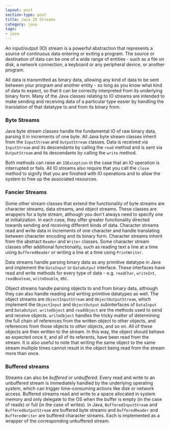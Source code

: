 ```yaml
---
layout: post
section-type: post
title: Java IO Streams
category: java
tags:
- java
---
```

An input/output (IO) stream is a powerful abstraction that represents a source of continuous data entering or exiting a program. The source or destination of data can be one of a wide range of entities - such as a file on disk, a network connection, a keyboard or any peripheral device, or another program.

All data is transmitted as binary data, allowing any kind of data to be sent between your program and another entity - so long as you know what kind of data to expect, so that it can be correctly interpreted from its underlying binary form. Many of the Java classes relating to IO streams are intended to make sending and receiving data of a particular type easier by handling the translation of that datatype to and from its binary from.

### Byte Streams

Java byte stream classes handle the fundamental IO of raw binary data, parsing it in increments of one byte. All Java byte stream classes inherit from the ```InputStream``` and ```OutputStream``` classes. Data is received via ```InputStream``` and its descendants by calling the ```read``` method and is sent via ```OutputStream``` and its descendants by calling the ```write``` method.

Both methods can raise an ```IOException``` in the case that an IO operation is interrupted or fails. All IO streams also require that you call the ```close``` method to signify that you are finished with IO operations and to allow the system to free up the associated resources.

### Fancier Streams

Some other stream classes that extend the functionality of byte streams are character streams, data streams, and object streams. These classes are wrappers for a byte stream, although you don't always need to specify one at initialization. In each case, they offer greater functionality directed towards sending and receiving different kinds of data. Character streams read and write data in increments of one character and handle translating between character encoding and its binary form. Character streams inherit from the abstract ```Reader``` and ```Writer``` classes. Some character stream classes offer additional functionality, such as reading text a line at a time using ```BufferedReader``` or writing a line at a time using ```PrintWriter```.

Data streams handle parsing binary data as any primitive datatype in Java and implement the ```DataInput``` or ```DataOutput``` interface. These interfaces have read and write methods for every type of data - e.g. ```readChar```, ```writeInt```, ```readBoolean```, ```writeDouble```, etc.

Object streams handle parsing objects to and from binary data, although they can also handle reading and writing primitive datatypes as well. The object streams are ```ObjectInputStream``` and ```ObjectOutputStream```, which implement the ```ObjectInput``` and ```ObjectOutput``` subinterfaces of ```DataInput``` and ```DataOutput```. ```writeObject``` and ```readObject``` are the methods used to send and receive objects. ```writeObject``` handles the tricky matter of determining the full chain of references from the written object to other objects, and references from those objects to *other* objects, and so on.  All of these objects are then written to the stream. In this way, the object should behave as expected once it, and all of its referents, have been read from the stream. It is also useful to note that writing the same object to the same stream multiple times cannot result in the object being read from the stream more than once.

### Buffered streams

Streams can also be *buffered* or *unbuffered*. Every read and write to an unbuffered stream is immediately handled by the underlying operating system, which can trigger time-consuming actions like disk or network access. Buffered streams read and write to a space allocated in system memory and only delegate to the OS when the buffer is empty (in the case of reads) or full (in the case of writes). In Java, ```BufferedInputStream``` and ```BufferedOutputStream``` are buffered byte streams and ```BufferedReader``` and ```BufferedWriter``` are buffered character streams. Each is implemented as a wrapper of the corresponding unbuffered stream.